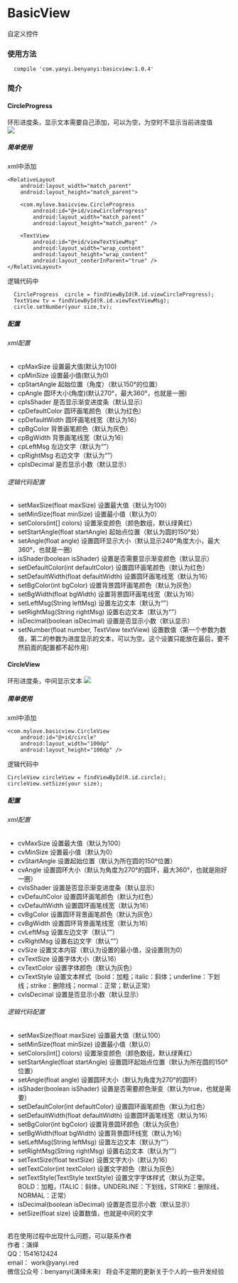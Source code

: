 # BasicView
自定义控件

### 使用方法
      compile 'com.yanyi.benyanyi:basicview:1.0.4'
        
### 简介

#### CircleProgress
环形进度条，显示文本需要自己添加，可以为空，为空时不显示当前进度值<br/>
![](https://github.com/BenYanYi/BasicView/blob/master/gif/circleProgress.gif)
##### 简单使用
xml中添加

    <RelativeLayout
        android:layout_width="match_parent"
        android:layout_height="match_parent">

        <com.mylove.basicview.CircleProgress
            android:id="@+id/viewCircleProgress"
            android:layout_width="match_parent"
            android:layout_height="match_parent" />

        <TextView
            android:id="@+id/viewTextViewMsg"
            android:layout_width="wrap_content"
            android:layout_height="wrap_content"
            android:layout_centerInParent="true" />
    </RelativeLayout>
    
逻辑代码中
    
      CircleProgress  circle = findViewById(R.id.viewCircleProgress);
      TextView tv = findViewById(R.id.viewTextViewMsg);
      circle.setNumber(your size,tv);
      
##### 配置
###### xml配置
* cpMaxSize 设置最大值(默认为100)
* cpMinSize 设置最小值(默认为0)
* cpStartAngle 起始位置（角度）（默认150°的位置）
* cpAngle 圆环大小(角度)(默认270°，最大360°，也就是一圈)
* cpIsShader 是否显示渐变进度条（默认显示）
* cpDefaultColor 圆环画笔颜色（默认为红色）
* cpDefaultWidth 圆环画笔线宽（默认为16）
* cpBgColor 背景画笔颜色（默认为灰色）
* cpBgWidth 背景画笔线宽（默认为16）
* cpLeftMsg 左边文字（默认为“”）
* cpRightMsg 右边文字（默认为“”）
* cpIsDecimal 是否显示小数（默认显示）

###### 逻辑代码配置
* setMaxSize(float maxSize) 设置最大值（默认为100）
* setMinSize(float minSize) 设置最小值（默认为0）
* setColors(int[] colors) 设置渐变颜色（颜色数组，默认绿黄红）
* setStartAngle(float startAngle) 起始点位置（默认为圆的150°处）
* setAngle(float angle) 设置圆环显示大小（默认显示240°角度大小，最大360°，也就是一圈）
* isShader(boolean isShader) 设置是否需要显示渐变颜色（默认显示）
* setDefaultColor(int defaultColor) 设置圆环画笔颜色（默认为红色）
* setDefaultWidth(float defaultWidth) 设置圆环画笔线宽（默认为16）
* setBgColor(int bgColor) 设置背景圆环画笔颜色（默认为灰色）
* setBgWidth(float bgWidth) 设置背景圆环画笔线宽（默认为16）
* setLeftMsg(String leftMsg) 设置左边文本（默认为“”）
* setRightMsg(String rightMsg) 设置右边文本（默认为“”）
* isDecimal(boolean isDecimal) 设置是否显示小数（默认显示）
* setNumber(float number, TextView textView) 设置数值（第一个参数为数值，第二的参数为进度显示的文本，可以为空。这个设置只能放在最后，要不然前面的配置都不起作用）

#### CircleView
环形进度条，中间显示文本
![](https://github.com/BenYanYi/BasicView/blob/master/gif/circleView.gif)
##### 简单使用
xml中添加

	<com.mylove.basicview.CircleView
        android:id="@+id/circle"
        android:layout_width="100dp"
        android:layout_height="100dp" />

逻辑代码中
	
	CircleView circleView = findViewById(R.id.circle);
	circleView.setSize(your size);

##### 配置
###### xml配置
* cvMaxSize 设置最大值（默认为100）
* cvMinSize 设置最小值（默认为0）
* cvStartAngle 设置起始位置（默认为所在圆的150°位置）
* cvAngle 设置圆环大小（默认为角度为270°的圆环，最大360°，也就是刚好一圈）
* cvIsShader 设置是否显示渐变进度条（默认显示）
* cvDefaultColor 设置圆环画笔颜色（默认为红色）
* cvDefaultWidth 设置圆环画笔线宽（默认为16）
* cvBgColor 设置圆环背景画笔颜色（默认为灰色）
* cvBgWidth 设置圆环背景画笔线宽（默认为16）
* cvLeftMsg 设置左边文字（默认“”）
* cvRightMsg 设置右边文字（默认“”）
* cvSize 设置文本内容（默认为设置的最小值，没设置则为0）
* cvTextSize 设置字体大小（默认16）
* cvTextColor 设置字体颜色（默认为灰色）
* cvTextStyle 设置文本样式（bold：加粗；italic：斜体；underline：下划线；strike：删除线；normal：正常；默认正常）
* cvIsDecimal 设置是否显示小数（默认显示）

###### 逻辑代码配置
* setMaxSize(float maxSize) 设置最大值（默认100）
* setMinSize(float minSize) 设置最小值（默认0）
* setColors(int[] colors) 设置渐变颜色（颜色数组，默认绿黄红）
* setStartAngle(float startAngle) 设置圆环起始点位置（默认为所在圆的150°位置）
* setAngle(float angle) 设置圆环大小（默认为角度为270°的圆环）
* isShader(boolean isShader) 设置是否需要颜色渐变（默认为true，也就是需要）
* setDefaultColor(int defaultColor) 设置圆环画笔颜色（默认为红色）
* setDefaultWidth(float defaultWidth) 设置圆环画笔线宽（默认为16）
* setBgColor(int bgColor) 设置背景圆环颜色（默认为灰色）
* setBgWidth(float bgWidth) 设置背景圆环线宽（默认为16）
* setLeftMsg(String leftMsg) 设置左边文本（默认为“”）
* setRightMsg(String rightMsg) 设置右边文本（默认为“”）
* setTextSize(float textSize) 设置文字大小（默认为16）
* setTextColor(int textColor) 设置文字颜色（默认为灰色）
* setTextStyle(TextStyle textStyle) 设置文字字体样式（默认为正常。BOLD：加粗，ITALIC：斜体，UNDERLINE：下划线，STRIKE：删除线，NORMAL：正常）
* isDecimal(boolean isDecimal) 设置是否显示小数（默认显示）
* setSize(float size) 设置数值，也就是中间的文字


<br/>
若在使用过程中出现什么问题，可以联系作者<br/>
作者：演绎<br/>
QQ：1541612424<br/>
email： work@yanyi.red<br/>
微信公众号：benyanyi(演绎未来)&nbsp;&nbsp;&nbsp;将会不定期的更新关于个人的一些开发经验